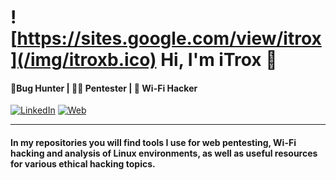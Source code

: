# ![https://sites.google.com/view/itrox](/img/itroxb.ico) Hi, I'm iTrox 👋
#### 🐞Bug Hunter | 🧑‍💻 Pentester | 🛜 Wi-Fi Hacker

[![LinkedIn](https://img.shields.io/badge/LinkedIn-Javier_González-0077B5?style=for-the-badge&logo=linkedin&logoColor=white&labelColor=101010)](https://www.linkedin.com/in/javier-gonzalez-espinoza/)
[![Web](https://img.shields.io/badge/Website-iTrox.site-14a1f0?style=for-the-badge&logo=dev.to&logoColor=white&labelColor=101010)](https://www.itrox.site)

---

#### In my repositories you will find tools I use for web pentesting, Wi-Fi hacking and analysis of Linux environments, as well as useful resources for various ethical hacking topics.
